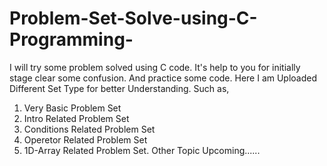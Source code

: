 # Problem-Set-Solve-using-C-Programming-
I will try some problem solved using C code. It's help to you for initially stage clear some confusion. And practice some code.
Here I am Uploaded Different Set Type for better Understanding. Such as, 
1. Very Basic Problem Set
2. Intro Related Problem Set 
3. Conditions Related Problem Set
4. Operetor Related Problem Set
5. 1D-Array Related Problem Set.
Other Topic Upcoming......

